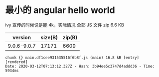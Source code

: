 # 最小的 angular hello world

ivy 宣传的时候说是能 4k，实际情况 全部 JS 文件 zip 6.6 KB

| version     | size(B) | zip(B) |
| ----------- | ------- | ------ |
| 9.0.6-9.0.7 | 17171   | 6609   |

```console
chunk {} main.df1cee931535516f6b8f.js (main) 16.8 kB [entry] [rendered]
Date: 2020-03-12T07:13:12.327Z - Hash: 3b94ee5c3747d4addd36 - Time: 5934ms
```
